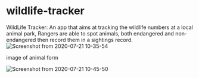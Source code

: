 # wildlife-tracker
WildLife Tracker: An app that aims at tracking the wildlife numbers at a local animal park, Rangers are able to spot animals, both endangered and non-endangered then record them in a sightings record.
![Screenshot from 2020-07-21 10-35-54](https://user-images.githubusercontent.com/63198747/88026336-64eebd80-cb3e-11ea-826d-abc171610386.png)

image of animal form

![Screenshot from 2020-07-21 10-45-50](https://user-images.githubusercontent.com/63198747/88027063-708eb400-cb3f-11ea-9b25-754c45eb4d6f.png)

